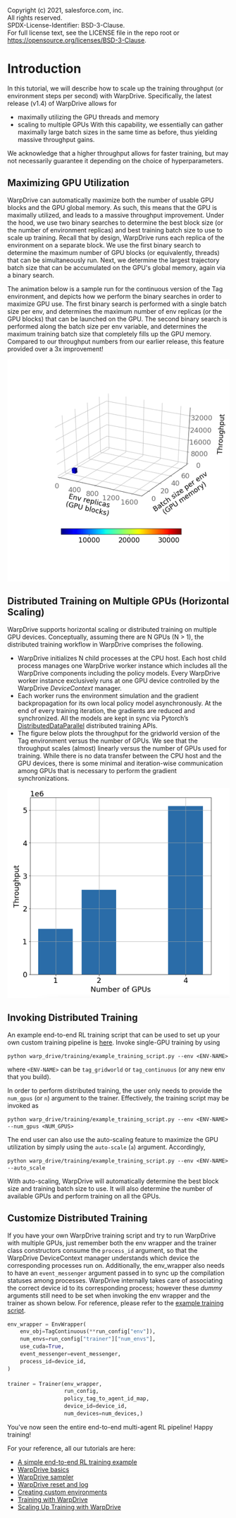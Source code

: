 Copyright (c) 2021, salesforce.com, inc. \
All rights reserved. \
SPDX-License-Identifier: BSD-3-Clause. \
For full license text, see the LICENSE file in the repo root or https://opensource.org/licenses/BSD-3-Clause.

# Introduction
In this tutorial, we will describe how to scale up the training throughput (or environment steps per second) with WarpDrive. Specifically, the latest release (v1.4) of WarpDrive allows for
- maximally utilizing the GPU threads and memory
- scaling to multiple GPUs
With this capability, we essentially can gather maximally large batch sizes in the same time as before, thus yielding massive throughput gains.

We acknowledge that a higher throughput allows for faster training, but may not necessarily guarantee it depending on the choice of hyperparameters.

## Maximizing GPU Utilization
WarpDrive can automatically maximize both the number of usable GPU blocks and the GPU global memory. As such, this means that the GPU is maximally utilized, and leads to a massive throughput improvement. Under the hood, we use two binary searches to determine the best block size (or the number of environment replicas) and best training batch size to use to scale up training. Recall that by design, WarpDrive runs each replica of the environment on a separate block. We use the first binary search to determine the maximum number of GPU blocks (or equivalently, threads) that can be simultaneously run. Next, we determine the largest trajectory batch size that can be accumulated on the GPU's global memory, again via a binary search.

The animation below is a sample run for the continuous version of the Tag environment, and depicts how we perform the binary searches in order to maximize GPU use. The first binary search is performed with a single batch size per env, and determines the maximum number of env replicas (or the GPU blocks) that can be launched on the GPU. The second binary search is performed along the batch size per env variable, and determines the maximum training batch size that completely fills up the GPU memory. Compared to our throughput numbers from our earlier release, this feature provided over a 3x improvement!

![](assets/maximizing_GPU_usage.gif)

## Distributed Training on Multiple GPUs (Horizontal Scaling)

WarpDrive supports horizontal scaling or distributed training on multiple GPU devices. Conceptually, assuming there are N GPUs (N > 1), the distributed training workflow in WarpDrive comprises the following.
- WarpDrive initializes N child processes at the CPU host. Each host child process manages one WarpDrive worker instance which includes all the WarpDrive components including the policy models. Every WarpDrive worker instance exclusively runs at one GPU device controlled by the WarpDrive _DeviceContext_ manager.
- Each worker runs the environment simulation and the gradient backpropagation for its own local policy model asynchronously. At the end of every training iteration, the gradients are reduced and synchronized.
All the models are kept in sync via Pytorch’s [DistributedDataParallel](https://pytorch.org/docs/stable/notes/ddp.html) distributed training APIs.
- The figure below plots the throughput for the gridworld version of the Tag environment versus the number of GPUs. We see that the throughput scales (almost) linearly versus the number of GPUs used for training. While there is no data transfer between the CPU host and the GPU devices, there is some minimal and iteration-wise communication among GPUs that is necessary to perform the gradient synchronizations.

![](assets/horizontal_scaling.png)

## Invoking Distributed Training
An example end-to-end RL training script that can be used to set up your own custom training pipeline is [here](https://github.com/salesforce/warp-drive/blob/master/warp_drive/training/example_training_script.py). Invoke single-GPU training by using
```shell
python warp_drive/training/example_training_script.py --env <ENV-NAME>
```
where `<ENV-NAME>` can be `tag_gridworld` or `tag_continuous` (or any new env that you build).

In order to perform distributed training, the user only needs to provide the `num_gpus` (or `n`) argument to the trainer. Effectively, the training script may be invoked as
```shell
python warp_drive/training/example_training_script.py --env <ENV-NAME> --num_gpus <NUM_GPUS>
```

The end user can also use the auto-scaling feature to maximize the GPU utilization by simply using the `auto-scale` (`a`) argument. Accordingly, 
```shell
python warp_drive/training/example_training_script.py --env <ENV-NAME> --auto_scale
```
With auto-scaling, WarpDrive will automatically determine the best block size and training batch size to use. It will also determine the number of available GPUs and perform training on all the GPUs.


## Customize Distributed Training
If you have your own WarpDrive training script and try to run WarpDrive with multiple GPUs, just remember both the env wrapper and the trainer class constructors consume the `process_id` argument, so that the WarpDrive DeviceContext manager understands which device the corresponding processes run on. Additionally, the env_wrapper also needs to have an `event_messenger` argument passed in to sync up the compilation statuses among processes. WarpDrive internally takes care of associating the correct device id to its corresponding process; however these *dummy* arguments still need to be set when invoking the env wrapper and the trainer as shown below. For reference, please refer to the [example training script](https://github.com/salesforce/warp-drive/blob/master/warp_drive/training/example_training_script.py).

```python
env_wrapper = EnvWrapper(
    env_obj=TagContinuous(**run_config["env"]),
    num_envs=run_config["trainer"]["num_envs"],
    use_cuda=True,
    event_messenger=event_messenger,
    process_id=device_id,
)

trainer = Trainer(env_wrapper, 
                  run_config, 
                  policy_tag_to_agent_id_map, 
                  device_id=device_id,
                  num_devices=num_devices,)
```

You've now seen the entire end-to-end multi-agent RL pipeline! Happy training!

For your reference, all our tutorials are here:
- [A simple end-to-end RL training example](https://www.github.com/salesforce/warp-drive/blob/master/tutorials/simple-end-to-end-example.ipynb)
- [WarpDrive basics](https://www.github.com/salesforce/warp-drive/blob/master/tutorials/tutorial-1-warp_drive_basics.ipynb)
- [WarpDrive sampler](https://www.github.com/salesforce/warp-drive/blob/master/tutorials/tutorial-2-warp_drive_sampler.ipynb)
- [WarpDrive reset and log](https://www.github.com/salesforce/warp-drive/blob/master/tutorials/tutorial-3-warp_drive_reset_and_log.ipynb)
- [Creating custom environments](https://www.github.com/salesforce/warp-drive/blob/master/tutorials/tutorial-4-create_custom_environments.md)
- [Training with WarpDrive](https://www.github.com/salesforce/warp-drive/blob/master/tutorials/tutorial-5-training_with_warp_drive.ipynb)
- [Scaling Up Training with WarpDrive](https://www.github.com/salesforce/warp-drive/blob/master/tutorials/tutorial-6-scaling_up_training_with_warp_drive.md)